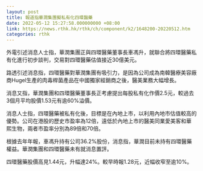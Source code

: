 ```yaml
---
layout: post
title: 報道指華潤集團擬私有化四環醫藥
date: 2022-05-12 15:27:58.000000000 +08:00
link: https://news.rthk.hk/rthk/ch/component/k2/1648200-20220512.htm
categories: rthk
---
```


外電引述消息人士指，華潤集團正與四環醫藥董事長車馮升，就聯合將四環醫藥私有化進行初步談判，交易對四環醫藥估值接近30億美元。

路透引述消息指，四環醫藥對華潤集團有吸引力，是因為公司成為南韓醫療美容廠商Hugel生產的肉毒桿菌產品在中國獨家經銷商之後，醫美業務大幅增長。

消息又指，華潤集團和四環醫藥董事長正考慮提出每股私有化作價2.5元，較過去3個月平均股價1.53元有逾60%溢價。

消息人士指，四環醫藥被私有化後，目標是在內地上市，以利用內地市估值較高的優勢。公司在港股的歷史市盈率為12倍，遠低於內地上市的醫美同業愛美客和華熙生物，兩者市盈率分別為89倍和70倍。

根據去年年報，車馮升持有公司36.2%股份，消息指，華潤目前未持有四環醫藥權益。華潤集團和四環醫藥未有就消息置評。

四環醫藥股價高見1.44元，升幅達24%。較早時報1.28元，近幅收窄至逾10%。

